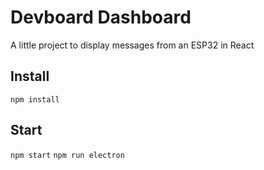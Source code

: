 # Devboard Dashboard
A little project to display messages from an ESP32 in React

## Install
`npm install`

## Start
`npm start`
`npm run electron`
